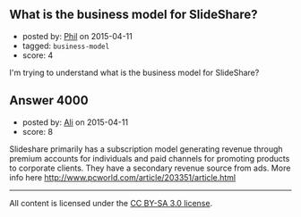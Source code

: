 ## What is the business model for SlideShare?

- posted by: [Phil](https://stackexchange.com/users/29001/phil) on 2015-04-11
- tagged: `business-model`
- score: 4

<p>I'm trying to understand what is the business model for SlideShare?</p>



## Answer 4000

- posted by: [Ali](https://stackexchange.com/users/2815644/ali) on 2015-04-11
- score: 8

<p>Slideshare primarily has a subscription model generating revenue through premium accounts for individuals and paid channels for promoting products to corporate clients. They have a secondary revenue source from ads. More info here <a href="http://www.pcworld.com/article/203351/article.html">http://www.pcworld.com/article/203351/article.html</a></p>




---

All content is licensed under the [CC BY-SA 3.0 license](https://creativecommons.org/licenses/by-sa/3.0/).
